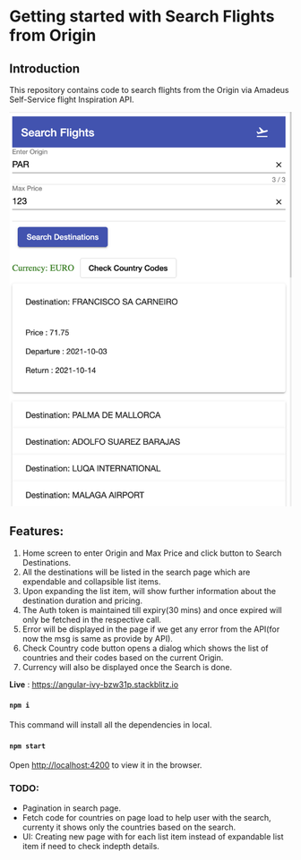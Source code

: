 # Getting started with Search Flights from Origin

## Introduction 
This repository contains code to search flights from the Origin via Amadeus Self-Service flight Inspiration API.

![image](https://github.com/Poonam-Vijaywargiya/Inspiration-search-API/blob/main/Assets/HomeScreen.png)
## Features: 
1) Home screen to enter Origin and Max Price and click button to Search Destinations.
2) All the destinations will be listed in the search page which are expendable and collapsible list items.
3) Upon expanding the list item, will show further information about the destination duration and pricing. 
4) The Auth token is maintained till expiry(30 mins) and once expired will only be fetched in the respective call. 
5) Error will be displayed in the page if we get any error from the API(for now the msg is same as provide by API).
6) Check Country code button opens a dialog which shows the list of countries and their codes based on the current Origin.
7) Currency will also be displayed once the Search is done. 

**Live** : https://angular-ivy-bzw31p.stackblitz.io

#### `npm i`

This command will install all the dependencies in local.

#### `npm start`

Open [http://localhost:4200](http://localhost:4200) to view it in the browser.

### __TODO:__
- Pagination in search page.
- Fetch code for countries on page load to help user with the search, currenty it shows only the countries based on the search.
- UI: Creating new page with for each list item instead of expandable list item if need to check indepth details.
